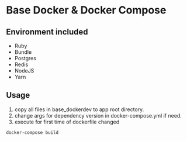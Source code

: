 # Base Docker & Docker Compose

## Environment included
- Ruby
- Bundle
- Postgres
- Redis
- NodeJS
- Yarn

## Usage
1. copy all files in base_dockerdev to app root directory.
2. change args for dependency version in docker-compose.yml if need. 
2. execute for first time of dockerfile changed

```bash
docker-compose build
``` 

